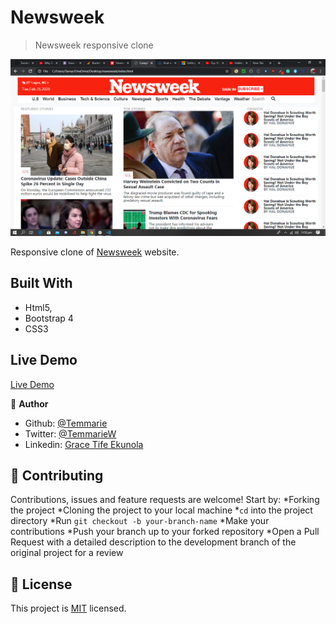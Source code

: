 # Newsweek

> Newsweek responsive clone

![screenshot](/images/screenshot.png)

Responsive clone of [Newsweek](https://www.newsweek.com/) website.

## Built With

- Html5,
- Bootstrap 4 
- CSS3

## Live Demo
 [Live Demo](https://raw.githack.com/Temmarie/Newsweek_clone/feature/index.html)

👤 **Author**

- Github: [@Temmarie](https://github.com/Temmarie)
- Twitter: [@TemmarieW](https://twitter.com/TemmarieW)
- Linkedin: [Grace Tife Ekunola](https://www.linkedin.com/in/ekunola-grace-b02b1b194/)

## 🤝 Contributing

Contributions, issues and feature requests are welcome! Start by:
*Forking the project
*Cloning the project to your local machine
*`cd` into the project directory
*Run `git checkout -b your-branch-name`
*Make your contributions
*Push your branch up to your forked repository
*Open a Pull Request with a detailed description to the development branch of the original project for a review

## 📝 License

This project is [MIT](https://opensource.org/licenses/MIT) licensed.
